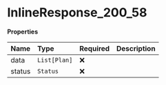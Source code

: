 # InlineResponse_200_58

**Properties**

| Name   | Type         | Required | Description |
| :----- | :----------- | :------- | :---------- |
| data   | `List[Plan]` | ❌       |             |
| status | `Status`     | ❌       |             |
